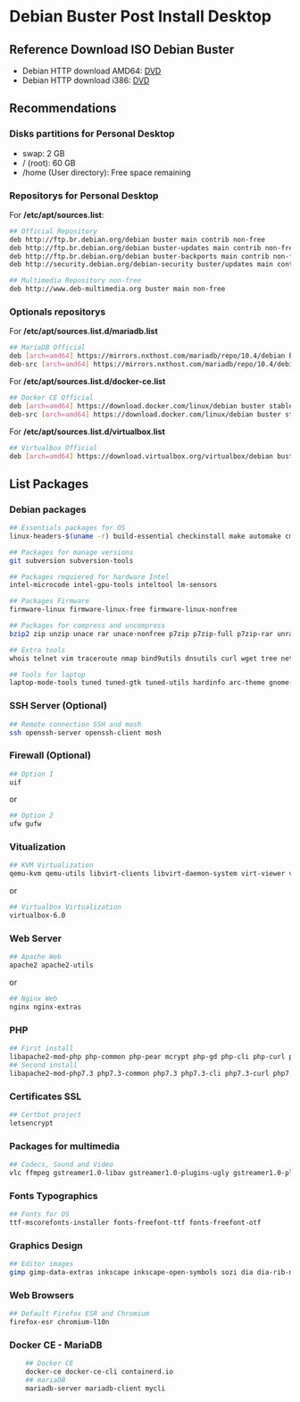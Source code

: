 # Debian Buster Post Install Desktop

## Reference Download ISO Debian Buster

- Debian HTTP download AMD64: [DVD](https://cdimage.debian.org/debian-cd/current/amd64/iso-dvd/debian-10.2.0-amd64-DVD-1.iso)
- Debian HTTP download i386: [DVD](https://cdimage.debian.org/debian-cd/current/i386/iso-dvd/debian-10.2.0-i386-DVD-1.iso)

## Recommendations

### Disks partitions for Personal Desktop

- swap: 2 GB
- / (root): 60 GB
- /home (User directory): Free space remaining

### Repositorys for Personal Desktop

For **/etc/apt/sources.list**: 

```sh 
## Official Repository
deb http://ftp.br.debian.org/debian buster main contrib non-free
deb http://ftp.br.debian.org/debian buster-updates main contrib non-free
deb http://ftp.br.debian.org/debian buster-backports main contrib non-free
deb http://security.debian.org/debian-security buster/updates main contrib non-free

## Multimedia Repository non-free
deb http://www.deb-multimedia.org buster main non-free
``` 

### Optionals repositorys

For **/etc/apt/sources.list.d/mariadb.list**

```sh
## MariaDB Official
deb [arch=amd64] https://mirrors.nxthost.com/mariadb/repo/10.4/debian buster main
deb-src [arch=amd64] https://mirrors.nxthost.com/mariadb/repo/10.4/debian buster main
```

For **/etc/apt/sources.list.d/docker-ce.list**

```sh
## Docker CE Official
deb [arch=amd64] https://download.docker.com/linux/debian buster stable
deb-src [arch=amd64] https://download.docker.com/linux/debian buster stable
```

For **/etc/apt/sources.list.d/virtualbox.list**

```sh
## Virtualbox Official
deb [arch=amd64] https://download.virtualbox.org/virtualbox/debian buster contrib
```

## List Packages

### Debian packages

```sh 
## Essentials packages for OS
linux-headers-$(uname -r) build-essential checkinstall make automake cmake autoconf aptitude lsb-release 

## Packages for manage versions
git subversion subversion-tools

## Packages requiered for hardware Intel
intel-microcode intel-gpu-tools inteltool lm-sensors

## Packages Firmware
firmware-linux firmware-linux-free firmware-linux-nonfree 

## Packages for compress and uncompress
bzip2 zip unzip unace rar unace-nonfree p7zip p7zip-full p7zip-rar unrar unrar-free lzip lhasa arj sharutils mpack lzma lzop cabextract xz-utils

## Extra tools
whois telnet vim traceroute nmap bind9utils dnsutils curl wget tree net-tools acpi acpitool locales htop ethtool mlocate pv rsync

## Tools for laptop 
laptop-mode-tools tuned tuned-gtk tuned-utils hardinfo arc-theme gnome-tweak-tool gnome-tweaks acpi acpid
```

### SSH Server (Optional)

```sh
## Remote connection SSH and mosh
ssh openssh-server openssh-client mosh
```

### Firewall (Optional)

```sh
## Option 1
uif			
```
or
```sh
## Option 2
ufw gufw			
```

### Vitualization

```sh
## KVM Virtualization
qemu-kvm qemu-utils libvirt-clients libvirt-daemon-system virt-viewer virt-what virtinst
```
or 
```sh
## Virtualbox Virtualization
virtualbox-6.0
```

### Web Server

```sh
## Apache Web
apache2 apache2-utils
```
or
```sh
## Nginx Web
nginx nginx-extras
```

### PHP

```sh
## First install
libapache2-mod-php php-common php-pear mcrypt php-gd php-cli php-curl php-mysql php-zip
## Second install
libapache2-mod-php7.3 php7.3-common php7.3 php7.3-cli php7.3-curl php7.3-mysql php7.3-odbc php7.3-pgsql php7.3-sqlite3 php7.3-json php7.3-readline php7.3-gd
```

### Certificates SSL

```sh
## Certbot project
letsencrypt
```

### Packages for multimedia

```sh
## Codecs, Sound and Video
vlc ffmpeg gstreamer1.0-libav gstreamer1.0-plugins-ugly gstreamer1.0-plugins-bad gstreamer1.0-pulseaudio vorbis-tools faac faad
```

### Fonts Typographics

```sh
## Fonts for OS
ttf-mscorefonts-installer fonts-freefont-ttf fonts-freefont-otf
```

### Graphics Design 

```sh 
## Editor images
gimp gimp-data-extras inkscape inkscape-open-symbols sozi dia dia-rib-network dia-shapes dia-common
```

### Web Browsers 

```sh 
## Default Firefox ESR and Chromium
firefox-esr chromium-l10n
```

### Docker CE - MariaDB

```sh
    ## Docker CE
    docker-ce docker-ce-cli containerd.io
    ## mariaDB
    mariadb-server mariadb-client mycli
```